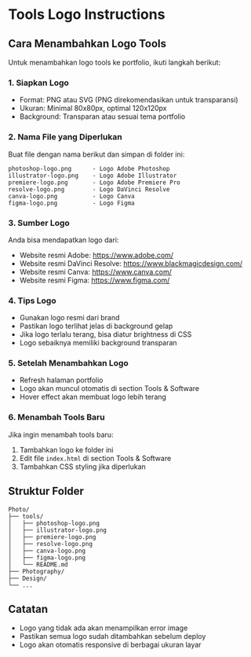 # Tools Logo Instructions

## Cara Menambahkan Logo Tools

Untuk menambahkan logo tools ke portfolio, ikuti langkah berikut:

### 1. Siapkan Logo
- Format: PNG atau SVG (PNG direkomendasikan untuk transparansi)
- Ukuran: Minimal 80x80px, optimal 120x120px
- Background: Transparan atau sesuai tema portfolio

### 2. Nama File yang Diperlukan
Buat file dengan nama berikut dan simpan di folder ini:

```
photoshop-logo.png      - Logo Adobe Photoshop
illustrator-logo.png    - Logo Adobe Illustrator  
premiere-logo.png       - Logo Adobe Premiere Pro
resolve-logo.png        - Logo DaVinci Resolve
canva-logo.png          - Logo Canva
figma-logo.png          - Logo Figma
```

### 3. Sumber Logo
Anda bisa mendapatkan logo dari:
- Website resmi Adobe: https://www.adobe.com/
- Website resmi DaVinci Resolve: https://www.blackmagicdesign.com/
- Website resmi Canva: https://www.canva.com/
- Website resmi Figma: https://www.figma.com/

### 4. Tips Logo
- Gunakan logo resmi dari brand
- Pastikan logo terlihat jelas di background gelap
- Jika logo terlalu terang, bisa diatur brightness di CSS
- Logo sebaiknya memiliki background transparan

### 5. Setelah Menambahkan Logo
- Refresh halaman portfolio
- Logo akan muncul otomatis di section Tools & Software
- Hover effect akan membuat logo lebih terang

### 6. Menambah Tools Baru
Jika ingin menambah tools baru:
1. Tambahkan logo ke folder ini
2. Edit file `index.html` di section Tools & Software
3. Tambahkan CSS styling jika diperlukan

## Struktur Folder
```
Photo/
├── tools/
│   ├── photoshop-logo.png
│   ├── illustrator-logo.png
│   ├── premiere-logo.png
│   ├── resolve-logo.png
│   ├── canva-logo.png
│   ├── figma-logo.png
│   └── README.md
├── Photography/
├── Design/
└── ...
```

## Catatan
- Logo yang tidak ada akan menampilkan error image
- Pastikan semua logo sudah ditambahkan sebelum deploy
- Logo akan otomatis responsive di berbagai ukuran layar

